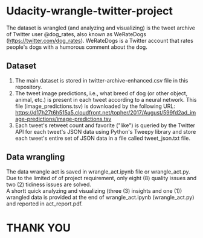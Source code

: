 # Udacity-wrangle-twitter-project
The dataset is wrangled (and analyzing and visualizing) is the tweet archive of Twitter user @dog_rates, also known as WeRateDogs
(https://twitter.com/dog_rates). WeRateDogs is a Twitter account that rates people's dogs with a humorous comment about the dog.

## Dataset
1. The main dataset is stored in twitter-archive-enhanced.csv file in this repository.
2. The tweet image predictions, i.e., what breed of dog (or other object, animal, etc.) is present in each tweet according to a neural network. This file (image_predictions.tsv) is downloaded by the following URL: https://d17h27t6h515a5.cloudfront.net/topher/2017/August/599fd2ad_image-predictions/image-predictions.tsv
3. Each tweet's retweet count and favorite ("like") is queried by the Twitter API for each tweet's JSON data using Python's Tweepy library and store each tweet's entire set of JSON data in a file called tweet_json.txt file.

## Data wrangling
The data wrangle act is saved in wrangle_act.ipynb file or wrangle_act.py. Due to the limited of of project requirement, only eight (8) quality issues and two (2) tidiness issues are solved.  
A shortt quick analyzing and visualizing (three (3) insights and one (1)) wrangled data is provided at the end of wrangle_act.ipynb (wrangle_act.py) and reported in  act_report.pdf.

# THANK YOU

